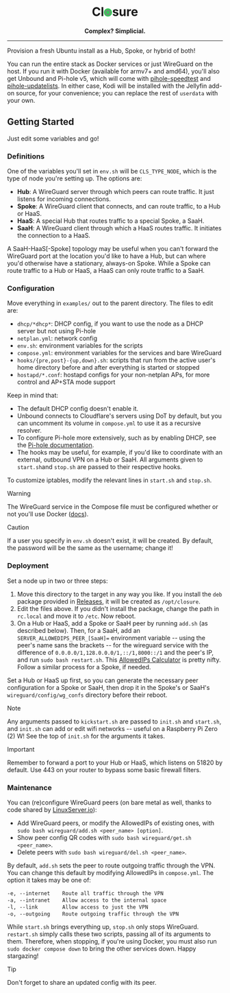 <div align="center">

# Cl<img src=closure.png height="19" width="19" style="top: .025em;position: relative;" alt="o">sure

<strong>Complex? Simplicial.</strong>

</div>

---

Provision a fresh Ubuntu install as a Hub, Spoke, or hybrid of both!

You can run the entire stack as Docker services or just WireGuard on the host. If you run it with Docker (available for armv7+ and amd64), you'll also get Unbound and Pi-hole v5, which will come with [pihole-speedtest](https://github.com/arevindh/pihole-speedtest) and [pihole-updatelists](https://github.com/jacklul/pihole-updatelists). In either case, Kodi will be installed with the Jellyfin add-on source, for your convenience; you can replace the rest of `userdata` with your own.

## Getting Started

Just edit some variables and go!

### Definitions

One of the variables you'll set in `env.sh` will be `CLS_TYPE_NODE`, which is the type of node you're setting up. The options are:

- **Hub**: A WireGuard server through which peers can route traffic. It just listens for incoming connections.
- **Spoke**: A WireGuard client that connects, and can route traffic, to a Hub or HaaS.
- **HaaS**: A special Hub that routes traffic to a special Spoke, a SaaH.
- **SaaH**: A WireGuard client through which a HaaS routes traffic. It initiates the connection to a HaaS.

A SaaH-HaaS[-Spoke] topology may be useful when you can't forward the WireGuard port at the location you'd like to have a Hub, but can where you'd otherwise have a stationary, always-on Spoke. While a Spoke can route traffic to a Hub or HaaS, a HaaS can only route traffic to a SaaH.

### Configuration

Move everything in `examples/` out to the parent directory. The files to edit are:

- `dhcp/*dhcp*`: DHCP config, if you want to use the node as a DHCP server but not using Pi-hole
- `netplan.yml`: network config
- `env.sh`: environment variables for the scripts
- `compose.yml`: environment variables for the services and bare WireGuard
- `hooks/{pre,post}-{up,down}.sh`: scripts that run from the active user's home directory before and after everything is started or stopped
- `hostapd/*.conf`: hostapd configs for your non-netplan APs, for more control and AP+STA mode support

Keep in mind that:

- The default DHCP config doesn't enable it.
- Unbound connects to Cloudflare's servers using DoT by default, but you can uncomment its volume in `compose.yml` to use it as a recursive resolver.
- To configure Pi-hole more extensively, such as by enabling DHCP, see the [Pi-hole documentation](https://github.com/pi-hole/docker-pi-hole/tree/2024.07.0?tab=readme-ov-file#environment-variables).
- The hooks may be useful, for example, if you'd like to coordinate with an external, outbound VPN on a Hub or SaaH. All arguments given to `start.sh`and `stop.sh` are passed to their respective hooks.

To customize iptables, modify the relevant lines in `start.sh` and `stop.sh`.

> [!WARNING]
> The WireGuard service in the Compose file must be configured whether or not you'll use Docker ([docs](https://docs.linuxserver.io/images/docker-wireguard)).

> [!CAUTION]
> If a user you specify in `env.sh` doesn't exist, it will be created. By default, the password will be the same as the username; change it!

### Deployment

Set a node up in two or three steps:

1. Move this directory to the target in any way you like. If you install the `deb` package provided in [Releases](https://github.com/ipitio/closure/releases), it will be created as `/opt/closure`.
2. Edit the files above. If you didn't install the package, change the path in `rc.local` and move it to `/etc`. Now reboot.
3. On a Hub or HaaS, add a Spoke or SaaH peer by running `add.sh` (as described below). Then, for a SaaH, add an `SERVER_ALLOWEDIPS_PEER_[SaaH]=` environment variable -- using the peer's name sans the brackets -- for the wireguard service with the difference of `0.0.0.0/1,128.0.0.0/1,::/1,8000::/1` and the peer's IP, and run `sudo bash restart.sh`. This [AllowedIPs Calculator](https://www.procustodibus.com/blog/2021/03/wireguard-allowedips-calculator) is pretty nifty. Follow a similar process for a Spoke, if needed.

Set a Hub or HaaS up first, so you can generate the necessary peer configuration for a Spoke or SaaH, then drop it in the Spoke's or SaaH's `wireguard/config/wg_confs` directory before their reboot.

> [!NOTE]
> Any arguments passed to `kickstart.sh` are passed to `init.sh` and `start.sh`, and `init.sh` can add or edit wifi networks -- useful on a Raspberry Pi Zero (2) W! See the top of `init.sh` for the arguments it takes.

> [!IMPORTANT]
> Remember to forward a port to your Hub or HaaS, which listens on 51820 by default. Use 443 on your router to bypass some basic firewall filters.

### Maintenance

You can (re)configure WireGuard peers (on bare metal as well, thanks to code shared by [LinuxServer.io](https://github.com/linuxserver/docker-wireguard)):

- Add WireGuard peers, or modify the AllowedIPs of existing ones, with `sudo bash wireguard/add.sh <peer_name> [option]`.
- Show peer config QR codes with `sudo bash wireguard/get.sh <peer_name>`.
- Delete peers with `sudo bash wireguard/del.sh <peer_name>`.

By default, `add.sh` sets the peer to route outgoing traffic through the VPN. You can change this default by modifying AllowedIPs in `compose.yml`. The option it takes may be one of:

```{bash}
-e, --internet    Route all traffic through the VPN
-a, --intranet    Allow access to the internal space
-l, --link        Allow access to just the VPN
-o, --outgoing    Route outgoing traffic through the VPN
```

While `start.sh` brings everything up, `stop.sh` only stops WireGuard. `restart.sh` simply calls these two scripts, passing all of its arguments to them. Therefore, when stopping, if you're using Docker, you must also run `sudo docker compose down` to bring the other services down. Happy stargazing!

> [!TIP]
> Don't forget to share an updated config with its peer.
